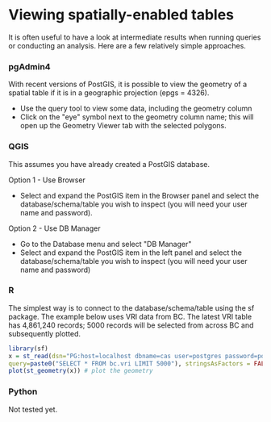 # Viewing spatially-enabled tables

It is often useful to have a look at intermediate results when running queries or conducting an analysis. Here are a few relatively simple approaches.

### pgAdmin4

With recent versions of PostGIS, it is possible to view the geometry of a spatial table if it is in a geographic projection (epgs = 4326).

  * Use the query tool to view some data, including the geometry column
  * Click on the "eye" symbol next to the geometry column name; this will open up the Geometry Viewer tab with the selected polygons.

### QGIS

This assumes you have already created a PostGIS database.

Option 1 - Use Browser

  * Select and expand the PostGIS item in the Browser panel and select the database/schema/table you wish to inspect (you will need your user name and password).

Option 2 - Use DB Manager

  * Go to the Database menu and select "DB Manager"
  * Select and expand the PostGIS item in the left panel and select the database/schema/table you wish to inspect (you will need your user name and password)

### R

The simplest way is to connect to the database/schema/table using the sf package. The example below uses VRI data from BC. The latest VRI table has 4,861,240 records; 5000 records will be selected from across BC and subsequently plotted.

```R
library(sf)
x = st_read(dsn="PG:host=localhost dbname=cas user=postgres password=postgres", layer="bc.vri",
query=paste0("SELECT * FROM bc.vri LIMIT 5000"), stringsAsFactors = FALSE, as_tibble=FALSE)
plot(st_geometry(x)) # plot the geometry
```

### Python

Not tested yet.
